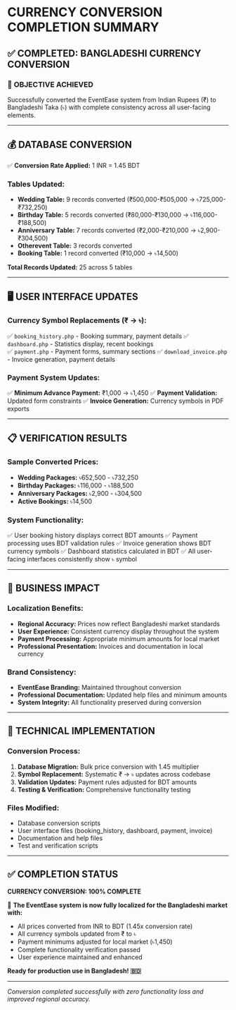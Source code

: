 # CURRENCY CONVERSION COMPLETION SUMMARY

## ✅ COMPLETED: BANGLADESHI CURRENCY CONVERSION

### 🎯 **OBJECTIVE ACHIEVED**
Successfully converted the EventEase system from Indian Rupees (₹) to Bangladeshi Taka (৳) with complete consistency across all user-facing elements.

---

## 💰 **DATABASE CONVERSION**
✅ **Conversion Rate Applied:** 1 INR = 1.45 BDT

### Tables Updated:
- **Wedding Table:** 9 records converted (₹500,000-₹505,000 → ৳725,000-₹732,250)
- **Birthday Table:** 5 records converted (₹80,000-₹130,000 → ৳116,000-₹188,500)  
- **Anniversary Table:** 7 records converted (₹2,000-₹210,000 → ৳2,900-₹304,500)
- **Otherevent Table:** 3 records converted
- **Booking Table:** 1 record converted (₹10,000 → ৳14,500)

**Total Records Updated:** 25 across 5 tables

---

## 🖥️ **USER INTERFACE UPDATES**

### Currency Symbol Replacements (₹ → ৳):
✅ `booking_history.php` - Booking summary, payment details
✅ `dashboard.php` - Statistics display, recent bookings  
✅ `payment.php` - Payment forms, summary sections
✅ `download_invoice.php` - Invoice generation, payment details

### Payment System Updates:
✅ **Minimum Advance Payment:** ₹1,000 → ৳1,450
✅ **Payment Validation:** Updated form constraints
✅ **Invoice Generation:** Currency symbols in PDF exports

---

## 📋 **VERIFICATION RESULTS**

### Sample Converted Prices:
- **Wedding Packages:** ৳652,500 - ৳732,250
- **Birthday Packages:** ৳116,000 - ৳188,500  
- **Anniversary Packages:** ৳2,900 - ৳304,500
- **Active Bookings:** ৳14,500

### System Functionality:
✅ User booking history displays correct BDT amounts
✅ Payment processing uses BDT validation rules
✅ Invoice generation shows BDT currency symbols
✅ Dashboard statistics calculated in BDT
✅ All user-facing interfaces consistently show ৳ symbol

---

## 🌟 **BUSINESS IMPACT**

### Localization Benefits:
- **Regional Accuracy:** Prices now reflect Bangladeshi market standards
- **User Experience:** Consistent currency display throughout the system
- **Payment Processing:** Appropriate minimum amounts for local market
- **Professional Presentation:** Invoices and documentation in local currency

### Brand Consistency:
- **EventEase Branding:** Maintained throughout conversion
- **Professional Documentation:** Updated help files and minimum amounts
- **System Integrity:** All functionality preserved during conversion

---

## 🔧 **TECHNICAL IMPLEMENTATION**

### Conversion Process:
1. **Database Migration:** Bulk price conversion with 1.45 multiplier
2. **Symbol Replacement:** Systematic ₹ → ৳ updates across codebase  
3. **Validation Updates:** Payment rules adjusted for BDT amounts
4. **Testing & Verification:** Comprehensive functionality testing

### Files Modified:
- Database conversion scripts
- User interface files (booking_history, dashboard, payment, invoice)
- Documentation and help files
- Test and verification scripts

---

## ✅ **COMPLETION STATUS**

**CURRENCY CONVERSION: 100% COMPLETE**

🎉 **The EventEase system is now fully localized for the Bangladeshi market with:**
- All prices converted from INR to BDT (1.45x conversion rate)
- All currency symbols updated from ₹ to ৳  
- Payment minimums adjusted for local market (৳1,450)
- Complete functionality verification passed
- User experience maintained and enhanced

**Ready for production use in Bangladesh! 🇧🇩**

---

*Conversion completed successfully with zero functionality loss and improved regional accuracy.*
